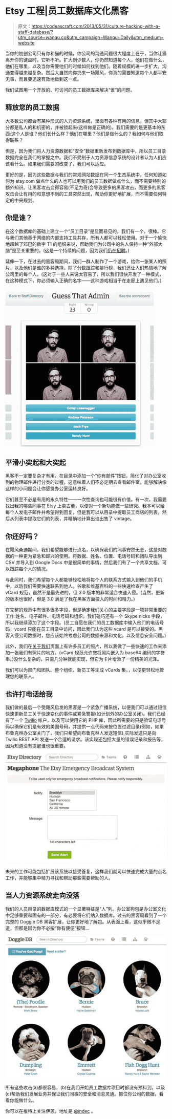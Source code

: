 # Etsy 工程|员工数据库文化黑客

> 原文：<https://codeascraft.com/2013/05/31/culture-hacking-with-a-staff-database/?utm_source=wanqu.co&utm_campaign=Wanqu+Daily&utm_medium=website>

当你的初创公司只有你和猫的时候，你公司的沟通问题很大程度上在于，当你让猫离开你的键盘时，它听不听。扩大到少数人，你仍然知道每个人，他们在做什么，他们在哪里，以及当你需要他们的时候如何找到他们。随着规模的进一步扩大，沟通变得越来越复杂。然后大自然向你扔来一场飓风，你真的需要知道每个人都平安无事，而且要迅速有效地做到这一点。

我们试图用一个开放的、可访问的员工数据库来解决“谁”的问题。

## 释放您的员工数据

大多数公司都会有某种形式的人力资源系统，里面有各种有用的信息，但其中大部分都是私人的和机密的，并被锁起来(这样做是正确的)。我们需要的是更基本的东西:这个人是谁？他们长什么样？他们在哪里？他们是做什么的？我如何与他们取得联系？

但是，因为我们将人力资源数据和“安全”数据重新发布到数据库中，所以员工目录数据完全在我们的掌握之中。我们不受制于人力资源信息系统的设计者认为人们应该看什么。如果我们需要的改变了，我们可以适应。

更好的是，因为这些数据与我们的常规网站数据在同一个生态系统中，任何知道如何为 etsy.com 做点什么的人也可以用我们的员工数据做点什么，而不需要特别的额外知识。让黑客攻击变得容易(不足为奇)会导致更多的黑客攻击，而更多的黑客攻击会让有用的和意想不到的工具突然出现，帮助你更好地扩展，而不需要任何特定的中央规划。

## 你是谁？

在这个数据库的基础上建立一个“员工目录”是显而易见的。我们有一个，很棒。它与我们其他基于网络的内部支持工具共存，所有人都可以轻松使用。对于一个愉快地超越了邓巴的数字 T1 的组织来说，帮助我们为公司中的名人保持一种“外部大脑”是至关重要的。(这是一个持续的问题，因为我们[仍在招聘](https://careers.etsy.com/global/en)。)

延伸一下，在过去的黑客周期间，我们一群人制作了一个游戏，给你一张某人的照片，以及他们是谁的多种选择。除了分数跟踪和排行榜，我们还让人们热情地了解公司里的每个人。(这对于一些人来说太容易了，所以我们很快开发了一种模式，在这种模式下，你必须输入正确的名字——这种游戏相当于在走廊上遇见他们。)

![Guest 2](img/9b8030886111e8798382684b6e12e6fe.png "Guest 2")

## 平滑小突起和大突起

黑客不一定要复杂才有用。在目录中添加一个“你有邮件”按钮，简化了对办公室收到的物理邮件进行分类的过程，这意味着人们不必定期去查看邮件室。能够解决像这样的小问题会让你感觉办公室运转良好。

它们甚至不必是有用的永久特性——一次性查询也可能很有价值。有一次，我需要找出我的哪些同事在 Etsy 上卖古董，以便对一个新功能做一些研究。我本可以给每个人发电子邮件并希望得到回复，但是我可以从目录中提取员工商店的列表，然后从列表中提取它们的列表，并精确地计算出谁出售了 vintage。

## 你还好吗？

在飓风桑迪期间，我们希望能够进行点名，以确保我们的同事安然无恙，这是对数据的一种更为紧急和即兴的使用。将数据、姓名、位置、电话号码和团队导出到 CSV 并导入到 Google Docs 中是很简单的事情，然后我们有了一个共享文档，可以跟踪每个人的情况。

与此同时，我们希望每个人都能够轻松地将每个人的联系方式输入到他们的手机中，以防我们需要快速联系到他人。谷歌和维基百科的一些快速检查产生了 vCard 规范，虽然不是最先进的，但 3.0 版本的非常适合快速入侵。(当然，更新的版本也很好，但是 3.0 满足了我在黑客方面投入的时间和精力。)

在完整的规范中有很多很多字段，但是确定我们关心的主要字段是一项非常重要的工作:姓名、电子邮件、电话号码和组织。我们碰巧还有一个 Skype nicks 字段，所以我继续添加了这个字段。(员工自愿在我们的员工数据库中输入他们的电话号码，vcard 只能在员工目录中访问，因此我们认为这些 vcard 是可以接受的。黑客入侵公司数据时，您应该始终考虑公司的数据来源和文化，以及信息安全问题。)

此外，我们在[关于我们](https://www.etsy.com/team)页面上有许多员工的照片，所以我做了一些快速的工作来添加一张我们有照片的地方。(vCard 规范允许您将照片嵌入为 base64 编码的字符串。)没什么复杂的，只需几分钟就能实现，但它为卡片增添了一份精美的光泽。

我们可以为部门和团队、整个组织、新员工等生成 vCards 集。，以便更轻松地管理您的联系人。

## 也许打电话给我

我们做的最后一个受飓风启发的黑客是一个紧急广播系统，以便我们可以通过短信快速更新员工关于快速变化的事件或紧急警报(如计划外的办公室关闭)。我们已经有了一个 [Twilio](http://www.twilio.com/) 帐户，以及可以使用它的 PHP 库，因此所需要的只是验证电话号码以确保它们是有效的美国号码，并提供一点代码来按位置过滤目录(例如，如果布鲁克林办公室关门了，我们只希望向布鲁克林人发送短信),实际发送只是向 Twilio REST API 发送一个合适的请求。该实现还包括大量的错误记录和报告等，因为知道没有提醒谁也很重要。

![Megaphone](img/1fb01462b2c720b071f25b6ca2cb8124.png "Megaphone")

未来的工作可能包括扩展该系统以接受答复，这样我们就可以快速完成大量的点名工作，并能够集中精力寻找和帮助那些需要帮助的人。

## 当人力资源系统走向没落

我们的人员目录的数据库模式的一个显著特征是“人”列。办公室狗包是办公室文化中足够重要和固有的一部分，有必要将它们纳入数据库。过去的黑客周看到了一个完整的 Doggie DB 黑客扩展，让你更好地了解包。从表面上看，这似乎微不足道，但那是因为你不必按“你有便便”按钮…

![Doggie DB](img/b3038e9b1232efd5f1472693aa3770a9.png "Doggie DB")

所有这些攻击(a)都很容易，(b)在我们开始员工数据库项目时都没有预料到，以及(c)帮助我们发展业务并保证我们同事的安全和消息灵通。抓住你公司的数据，看看你能做什么。

你可以在推特上关注伊恩，地址是 [@indec](http://twitter.com/indec) 。